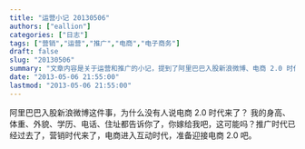 ```yaml
---
title: "运营小记 20130506"
authors: ["eallion"]
categories: ["日志"]
tags: ["营销","运营","推广","电商","电子商务"]
draft: false
slug: "20130506"
summary: "文章内容是关于运营和推广的小记，提到了阿里巴巴入股新浪微博、电商 2.0 时代来临等话题。"
date: "2013-05-06 21:55:00"
lastmod: "2013-05-06 21:55:00"
---
```


阿里巴巴入股新浪微博这件事，为什么没有人说电商 2.0 时代来了？
我的身高、体重、外貌、学历、电话、住址都告诉你了，你嫁给我吧，这可能吗？推广时代已经过去了，营销时代来了，电商进入互动时代，准备迎接电商 2.0 吧。
